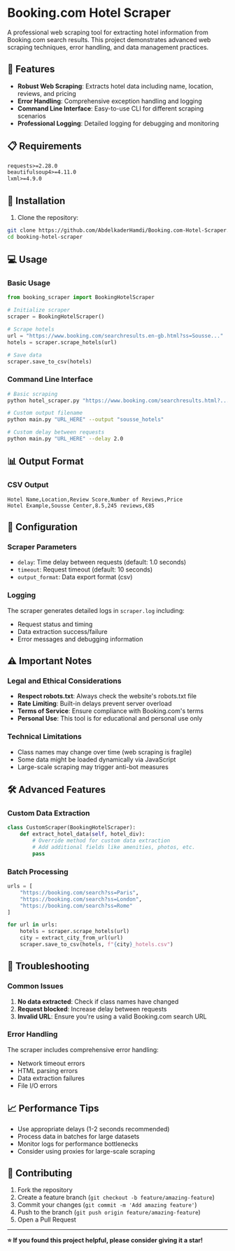 # Booking.com Hotel Scraper

A professional web scraping tool for extracting hotel information from Booking.com search results. This project demonstrates advanced web scraping techniques, error handling, and data management practices.

## 🎯 Features

- **Robust Web Scraping**: Extracts hotel data including name, location, reviews, and pricing
- **Error Handling**: Comprehensive exception handling and logging
- **Command Line Interface**: Easy-to-use CLI for different scraping scenarios
- **Professional Logging**: Detailed logging for debugging and monitoring


## 📋 Requirements

```txt
requests>=2.28.0
beautifulsoup4>=4.11.0
lxml>=4.9.0
```

## 🚀 Installation

1. Clone the repository:
```bash
git clone https://github.com/AbdelkaderHamdi/Booking.com-Hotel-Scraper.git
cd booking-hotel-scraper
```



## 💻 Usage

### Basic Usage

```python
from booking_scraper import BookingHotelScraper

# Initialize scraper
scraper = BookingHotelScraper()

# Scrape hotels
url = "https://www.booking.com/searchresults.en-gb.html?ss=Sousse..."
hotels = scraper.scrape_hotels(url)

# Save data
scraper.save_to_csv(hotels)
```

### Command Line Interface

```bash
# Basic scraping
python hotel_scraper.py "https://www.booking.com/searchresults.html?...paris..." --delay 2 --output paris_hotels --format both

# Custom output filename
python main.py "URL_HERE" --output "sousse_hotels"

# Custom delay between requests
python main.py "URL_HERE" --delay 2.0
```

## 📊 Output Format

### CSV Output
```csv
Hotel Name,Location,Review Score,Number of Reviews,Price
Hotel Example,Sousse Center,8.5,245 reviews,€85
```


## 🔧 Configuration

### Scraper Parameters

- `delay`: Time delay between requests (default: 1.0 seconds)
- `timeout`: Request timeout (default: 10 seconds)
- `output_format`: Data export format (csv)

### Logging

The scraper generates detailed logs in `scraper.log` including:
- Request status and timing
- Data extraction success/failure
- Error messages and debugging information

## ⚠️ Important Notes

### Legal and Ethical Considerations

- **Respect robots.txt**: Always check the website's robots.txt file
- **Rate Limiting**: Built-in delays prevent server overload
- **Terms of Service**: Ensure compliance with Booking.com's terms
- **Personal Use**: This tool is for educational and personal use only

### Technical Limitations

- Class names may change over time (web scraping is fragile)
- Some data might be loaded dynamically via JavaScript
- Large-scale scraping may trigger anti-bot measures

## 🛠️ Advanced Features

### Custom Data Extraction

```python
class CustomScraper(BookingHotelScraper):
    def extract_hotel_data(self, hotel_div):
        # Override method for custom data extraction
        # Add additional fields like amenities, photos, etc.
        pass
```

### Batch Processing

```python
urls = [
    "https://booking.com/search?ss=Paris",
    "https://booking.com/search?ss=London",
    "https://booking.com/search?ss=Rome"
]

for url in urls:
    hotels = scraper.scrape_hotels(url)
    city = extract_city_from_url(url)
    scraper.save_to_csv(hotels, f"{city}_hotels.csv")
```

## 🐛 Troubleshooting

### Common Issues

1. **No data extracted**: Check if class names have changed
2. **Request blocked**: Increase delay between requests
3. **Invalid URL**: Ensure you're using a valid Booking.com search URL

### Error Handling

The scraper includes comprehensive error handling:
- Network timeout errors
- HTML parsing errors
- Data extraction failures
- File I/O errors

## 📈 Performance Tips

- Use appropriate delays (1-2 seconds recommended)
- Process data in batches for large datasets
- Monitor logs for performance bottlenecks
- Consider using proxies for large-scale scraping

## 🤝 Contributing

1. Fork the repository
2. Create a feature branch (`git checkout -b feature/amazing-feature`)
3. Commit your changes (`git commit -m 'Add amazing feature'`)
4. Push to the branch (`git push origin feature/amazing-feature`)
5. Open a Pull Request


---

**⭐ If you found this project helpful, please consider giving it a star!**
